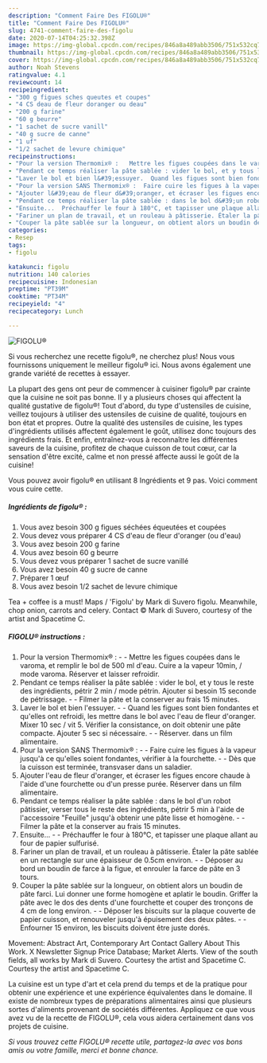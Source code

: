 ```yaml
---
description: "Comment Faire Des FIGOLU®"
title: "Comment Faire Des FIGOLU®"
slug: 4741-comment-faire-des-figolu
date: 2020-07-14T04:25:32.398Z
image: https://img-global.cpcdn.com/recipes/846a8a489abb3506/751x532cq70/figolu-photo-principale-de-la-recette.jpg
thumbnail: https://img-global.cpcdn.com/recipes/846a8a489abb3506/751x532cq70/figolu-photo-principale-de-la-recette.jpg
cover: https://img-global.cpcdn.com/recipes/846a8a489abb3506/751x532cq70/figolu-photo-principale-de-la-recette.jpg
author: Noah Stevens
ratingvalue: 4.1
reviewcount: 14
recipeingredient:
- "300 g figues sches queutes et coupes"
- "4 CS deau de fleur doranger ou deau"
- "200 g farine"
- "60 g beurre"
- "1 sachet de sucre vanill"
- "40 g sucre de canne"
- "1 uf"
- "1/2 sachet de levure chimique"
recipeinstructions:
- "Pour la version Thermomix® :   Mettre les figues coupées dans le varoma, et remplir le bol de 500 ml d&#39;eau. Cuire a la vapeur 10min, / mode varoma. Réserver et laisser refroidir."
- "Pendant ce temps réaliser la pâte sablée : vider le bol, et y tous le reste des ingrédients, pétrir 2 min / mode pétrin. Ajouter si besoin 15 seconde de pétrissage.  Filmer la pâte et la conserver au frais 15 minutes."
- "Laver le bol et bien l&#39;essuyer.  Quand les figues sont bien fondantes et qu&#39;elles ont refroidi, les mettre dans le bol avec l&#39;eau de fleur d&#39;oranger. Mixer 10 sec / vit 5. Vérifier la consistance, on doit obtenir une pâte compacte. Ajouter 5 sec si nécessaire.  Réserver. dans un film alimentaire."
- "Pour la version SANS Thermomix® :  Faire cuire les figues à la vapeur jusqu&#39;à ce qu&#39;elles soient fondantes, vérifier à la fourchette.  Dès que la cuisson est terminée, transvaser dans un saladier."
- "Ajouter l&#39;eau de fleur d&#39;oranger, et écraser les figues encore chaude à l&#39;aide d&#39;une fourchette ou d&#39;un presse purée. Réserver dans un film alimentaire."
- "Pendant ce temps réaliser la pâte sablée : dans le bol d&#39;un robot pâtissier, verser tous le reste des ingrédients, pétrir 5 min à l&#39;aide de l&#39;accessoire &#34;Feuille&#34; jusqu&#39;à obtenir une pâte lisse et homogène.  Filmer la pâte et la conserver au frais 15 minutes."
- "Ensuite...  Préchauffer le four à 180°C, et tapisser une plaque allant au four de papier sulfurisé."
- "Fariner un plan de travail, et un rouleau à pâtisserie. Étaler la pâte sablée en un rectangle sur une épaisseur de 0.5cm environ.  Déposer au bord un boudin de farce à la figue, et enrouler la farce de pâte en 3 tours."
- "Couper la pâte sablée sur la longueur, on obtient alors un boudin de pâte farci. Lui donner une forme homogène et aplatir le boudin. Griffer la pâte avec le dos des dents d&#39;une fourchette et couper des tronçons de 4 cm de long environ.  Déposer les biscuits sur la plaque couverte de papier cuisson, et renouveler jusqu&#39;à épuisement des deux pâtes.  Enfourner 15 environ, les biscuits doivent être juste dorés."
categories:
- Resep
tags:
- figolu

katakunci: figolu 
nutrition: 140 calories
recipecuisine: Indonesian
preptime: "PT39M"
cooktime: "PT34M"
recipeyield: "4"
recipecategory: Lunch

---
```



![FIGOLU®](https://img-global.cpcdn.com/recipes/846a8a489abb3506/751x532cq70/figolu-photo-principale-de-la-recette.jpg)

Si vous recherchez une recette figolu®, ne cherchez plus! Nous vous fournissons uniquement le meilleur figolu® ici. Nous avons également une grande variété de recettes à essayer.

La plupart des gens ont peur de commencer à cuisiner figolu® par crainte que la cuisine ne soit pas bonne. Il y a plusieurs choses qui affectent la qualité gustative de figolu®! Tout d'abord, du type d'ustensiles de cuisine, veillez toujours à utiliser des ustensiles de cuisine de qualité, toujours en bon état et propres. Outre la qualité des ustensiles de cuisine, les types d'ingrédients utilisés affectent également le goût, utilisez donc toujours des ingrédients frais. Et enfin, entraînez-vous à reconnaître les différentes saveurs de la cuisine, profitez de chaque cuisson de tout cœur, car la sensation d'être excité, calme et non pressé affecte aussi le goût de la cuisine!

<!--inarticleads1-->

Vous pouvez avoir figolu® en utilisant 8 Ingrédients et 9 pas. Voici comment vous cuire cette.

##### Ingrédients de figolu® :

1. Vous avez besoin 300 g figues séchées équeutées et coupées
1. Vous devez vous préparer 4 CS d&#39;eau de fleur d&#39;oranger (ou d&#39;eau)
1. Vous avez besoin 200 g farine
1. Vous avez besoin 60 g beurre
1. Vous devez vous préparer 1 sachet de sucre vanillé
1. Vous avez besoin 40 g sucre de canne
1. Préparer 1 œuf
1. Vous avez besoin 1/2 sachet de levure chimique


Tea + coffee is a must! Maps / &#39;Figolu&#39; by Mark di Suvero figolu. Meanwhile, chop onion, carrots and celery. Contact © Mark di Suvero, courtesy of the artist and Spacetime C. 

<!--inarticleads2-->

##### FIGOLU® instructions :

1. Pour la version Thermomix® :  -  - Mettre les figues coupées dans le varoma, et remplir le bol de 500 ml d&#39;eau. Cuire a la vapeur 10min, / mode varoma. Réserver et laisser refroidir.
1. Pendant ce temps réaliser la pâte sablée : vider le bol, et y tous le reste des ingrédients, pétrir 2 min / mode pétrin. Ajouter si besoin 15 seconde de pétrissage. -  - Filmer la pâte et la conserver au frais 15 minutes.
1. Laver le bol et bien l&#39;essuyer. -  - Quand les figues sont bien fondantes et qu&#39;elles ont refroidi, les mettre dans le bol avec l&#39;eau de fleur d&#39;oranger. Mixer 10 sec / vit 5. Vérifier la consistance, on doit obtenir une pâte compacte. Ajouter 5 sec si nécessaire. -  - Réserver. dans un film alimentaire.
1. Pour la version SANS Thermomix® : -  - Faire cuire les figues à la vapeur jusqu&#39;à ce qu&#39;elles soient fondantes, vérifier à la fourchette. -  - Dès que la cuisson est terminée, transvaser dans un saladier.
1. Ajouter l&#39;eau de fleur d&#39;oranger, et écraser les figues encore chaude à l&#39;aide d&#39;une fourchette ou d&#39;un presse purée. Réserver dans un film alimentaire.
1. Pendant ce temps réaliser la pâte sablée : dans le bol d&#39;un robot pâtissier, verser tous le reste des ingrédients, pétrir 5 min à l&#39;aide de l&#39;accessoire &#34;Feuille&#34; jusqu&#39;à obtenir une pâte lisse et homogène. -  - Filmer la pâte et la conserver au frais 15 minutes.
1. Ensuite... -  - Préchauffer le four à 180°C, et tapisser une plaque allant au four de papier sulfurisé.
1. Fariner un plan de travail, et un rouleau à pâtisserie. Étaler la pâte sablée en un rectangle sur une épaisseur de 0.5cm environ. -  - Déposer au bord un boudin de farce à la figue, et enrouler la farce de pâte en 3 tours.
1. Couper la pâte sablée sur la longueur, on obtient alors un boudin de pâte farci. Lui donner une forme homogène et aplatir le boudin. Griffer la pâte avec le dos des dents d&#39;une fourchette et couper des tronçons de 4 cm de long environ. -  - Déposer les biscuits sur la plaque couverte de papier cuisson, et renouveler jusqu&#39;à épuisement des deux pâtes. -  - Enfourner 15 environ, les biscuits doivent être juste dorés.


Movement: Abstract Art, Contemporary Art Contact Gallery About This Work. X Newsletter Signup Price Database; Market Alerts. View of the south fields, all works by Mark di Suvero. Courtesy the artist and Spacetime C. Courtesy the artist and Spacetime C. 

<!--inarticleads1-->

<p>
La cuisine est un type d'art et cela prend du temps et de la pratique pour obtenir une expérience et une expérience équivalentes dans le domaine. Il existe de nombreux types de préparations alimentaires ainsi que plusieurs sortes d'aliments provenant de sociétés différentes. Appliquez ce que vous avez vu de la recette de FIGOLU®, cela vous aidera certainement dans vos projets de cuisine.
</p>

<p>
<i>Si vous trouvez cette FIGOLU® recette utile, partagez-la avec vos bons amis ou votre famille, merci et bonne chance.</i>
</p>
